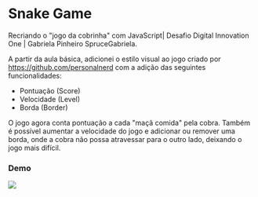 # Snake Game

Recriando o "jogo da cobrinha" com JavaScript| Desafio Digital Innovation One | Gabriela Pinheiro SpruceGabriela.

A partir da aula básica, adicionei o estilo visual ao jogo criado por https://github.com/personalnerd com a adição das seguintes funcionalidades: 

- Pontuação (Score)
- Velocidade (Level)
- Borda (Border)

O jogo agora conta pontuação a cada "maçã comida" pela cobra. Também é possível aumentar a velocidade do jogo e adicionar ou remover uma borda, onde a cobra não possa atravessar para o outro lado, deixando o jogo mais difícil.

### Demo

![](https://i.imgur.com/jeT0lWO.gif)